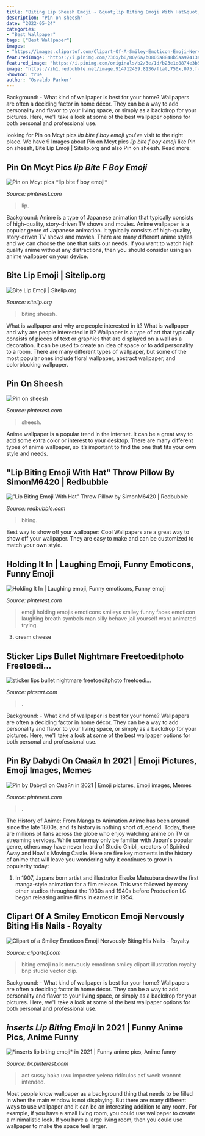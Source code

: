 ```yaml
---
title: "Biting Lip Sheesh Emoji ~ &quot;lip Biting Emoji With Hat&quot; Throw Pillow By Simonm6420"
description: "Pin on sheesh"
date: "2022-05-24"
categories:
- "Best Wallpaper"
tags: ["Best Wallpaper"]
images:
- "https://images.clipartof.com/Clipart-Of-A-Smiley-Emoticon-Emoji-Nervously-Biting-His-Nails-Royalty-Free-Vector-Illustration-10241499807.jpg"
featuredImage: "https://i.pinimg.com/736x/b0/80/6a/b0806a8848b5aa97413a630c1d05b2c1.jpg"
featured_image: "https://i.pinimg.com/originals/b2/3e/1d/b23e1d8874e3b5db347b1767a7d2d95c.jpg"
image: "https://ih1.redbubble.net/image.914712459.8136/flat,750x,075,f-pad,750x1000,f8f8f8.u2.jpg"
ShowToc: true
author: "Osvaldo Parker"
---
```



Background: - What kind of wallpaper is best for your home?
Wallpapers are often a deciding factor in home décor. They can be a way to add personality and flavor to your living space, or simply as a backdrop for your pictures. Here, we'll take a look at some of the best wallpaper options for both personal and professional use.

	

		
looking for Pin on Mcyt pics *lip bite f boy emoji* you've visit to the right place. We have 9 Images about Pin on Mcyt pics *lip bite f boy emoji* like Pin on sheesh, Bite Lip Emoji | Sitelip.org and also Pin on sheesh. Read more:
		
    
## Pin On Mcyt Pics *lip Bite F Boy Emoji*

<img loading=lazy src="https://i.pinimg.com/736x/10/4e/cb/104ecbd97359787943d38f09a26f0f12.jpg" onerror="this.onerror=null;this.src='https://tse1.mm.bing.net/th?id=OIP.8nB0_ZfwusZspFchCQIP6QHaHa&amp;pid=15.1';" alt="Pin on Mcyt pics *lip bite f boy emoji*">

_Source: pinterest.com_

>lip. 

	

Background: Anime is a type of Japanese animation that typically consists of high-quality, story-driven TV shows and movies.
Anime wallpaper is a popular genre of Japanese animation. It typically consists of high-quality, story-driven TV shows and movies. There are many different anime styles and we can choose the one that suits our needs. If you want to watch high quality anime without any distractions, then you should consider using an anime wallpaper on your device.

    
## Bite Lip Emoji | Sitelip.org

<img loading=lazy src="https://teeherivar.com/wp-content/uploads/2021/06/210617CFD30636-4.jpg" onerror="this.onerror=null;this.src='https://tse2.mm.bing.net/th?id=OIP.DhHfl2sGZtzr85e0zjovCQHaH1&amp;pid=15.1';" alt="Bite Lip Emoji | Sitelip.org">

_Source: sitelip.org_

>biting sheesh. 

	

What is wallpaper and why are people interested in it?
What is wallpaper and why are people interested in it?
Wallpaper is a type of art that typically consists of pieces of text or graphics that are displayed on a wall as a decoration. It can be used to create an idea of space or to add personality to a room. There are many different types of wallpaper, but some of the most popular ones include floral wallpaper, abstract wallpaper, and colorblocking wallpaper.

    
## Pin On Sheesh

<img loading=lazy src="https://i.pinimg.com/736x/b0/80/6a/b0806a8848b5aa97413a630c1d05b2c1.jpg" onerror="this.onerror=null;this.src='https://tse2.mm.bing.net/th?id=OIP.-olQiVuNJ9zz1AJ1uiLPbgHaJ3&amp;pid=15.1';" alt="Pin on sheesh">

_Source: pinterest.com_

>sheesh. 

	

Anime wallpaper is a popular trend in the internet. It can be a great way to add some extra color or interest to your desktop. There are many different types of anime wallpaper, so it’s important to find the one that fits your own style and needs.

    
## &quot;Lip Biting Emoji With Hat&quot; Throw Pillow By SimonM6420 | Redbubble

<img loading=lazy src="https://ih1.redbubble.net/image.914712459.8136/flat,750x,075,f-pad,750x1000,f8f8f8.u2.jpg" onerror="this.onerror=null;this.src='https://tse2.mm.bing.net/th?id=OIP.eSq7UI3DpZ14MBa2ssc8LgHaJ4&amp;pid=15.1';" alt="&quot;Lip Biting Emoji With Hat&quot; Throw Pillow by SimonM6420 | Redbubble">

_Source: redbubble.com_

>biting. 

	

Best way to show off your wallpaper:
Cool Wallpapers are a great way to show off your wallpaper. They are easy to make and can be customized to match your own style.

    
## Holding It In | Laughing Emoji, Funny Emoticons, Funny Emoji

<img loading=lazy src="https://i.pinimg.com/736x/92/56/54/925654b528bc949a1f3c8e46a268c6b0--emoji-emoticons-smileys.jpg" onerror="this.onerror=null;this.src='https://tse3.mm.bing.net/th?id=OIP.MG6ZQ7NJDQ96gv4UhP_UswHaHa&amp;pid=15.1';" alt="Holding It In | Laughing emoji, Funny emoticons, Funny emoji">

_Source: pinterest.com_

>emoji holding emojis emoticons smileys smiley funny faces emoticon laughing breath symbols man silly behave jail yourself want animated trying. 

	

3. cream cheese 

    
## Sticker Lips Bullet Nightmare Freetoeditphoto Freetoedi...

<img loading=lazy src="http://cdn130.picsart.com/235666782033211.png" onerror="this.onerror=null;this.src='https://tse3.mm.bing.net/th?id=OIP.25v13zYerhvLwubqPDtBSwHaGK&amp;pid=15.1';" alt="sticker lips bullet nightmare freetoeditphoto freetoedi...">

_Source: picsart.com_

>. 

	

Background: - What kind of wallpaper is best for your home?
Wallpapers are often a deciding factor in home décor. They can be a way to add personality and flavor to your living space, or simply as a backdrop for your pictures. Here, we'll take a look at some of the best wallpaper options for both personal and professional use.

    
## Pin By Dabydi On Смайл In 2021 | Emoji Pictures, Emoji Images, Memes

<img loading=lazy src="https://i.pinimg.com/originals/b2/3e/1d/b23e1d8874e3b5db347b1767a7d2d95c.jpg" onerror="this.onerror=null;this.src='https://tse2.mm.bing.net/th?id=OIP.6k_yRJwWbS2XtcFW5aOPCAHaFq&amp;pid=15.1';" alt="Pin by Dabydi on Смайл in 2021 | Emoji pictures, Emoji images, Memes">

_Source: pinterest.com_

>. 

	

The History of Anime: From Manga to Animation
Anime has been around since the late 1800s, and its history is nothing short ofLegend. Today, there are millions of fans across the globe who enjoy watching anime on TV or streaming services. While some may only be familiar with Japan's popular genre, others may have never heard of Studio Ghibli, creators of Spirited Away and Howl's Moving Castle. Here are five key moments in the history of anime that will leave you wondering why it continues to grow in popularity today:
1) In 1907, Japans born artist and illustrator Eisuke Matsubara drew the first manga-style animation for a film release. This was followed by many other studios throughout the 1930s and 1940s before Production I.G began releasing anime films in earnest in 1954.

    
## Clipart Of A Smiley Emoticon Emoji Nervously Biting His Nails - Royalty

<img loading=lazy src="https://images.clipartof.com/Clipart-Of-A-Smiley-Emoticon-Emoji-Nervously-Biting-His-Nails-Royalty-Free-Vector-Illustration-10241499807.jpg" onerror="this.onerror=null;this.src='https://tse4.mm.bing.net/th?id=OIP.ElTXeNcsdXLE8h_ArZ_6GAHaHB&amp;pid=15.1';" alt="Clipart of a Smiley Emoticon Emoji Nervously Biting His Nails - Royalty">

_Source: clipartof.com_

>biting emoji nails nervously emoticon smiley clipart illustration royalty bnp studio vector clip. 

	

Background: - What kind of wallpaper is best for your home?
Wallpapers are often a deciding factor in home décor. They can be a way to add personality and flavor to your living space, or simply as a backdrop for your pictures. Here, we'll take a look at some of the best wallpaper options for both personal and professional use.

    
## *inserts Lip Biting Emoji* In 2021 | Funny Anime Pics, Anime Funny

<img loading=lazy src="https://i.pinimg.com/originals/7f/00/33/7f0033e185331df490e676ddbac969e2.jpg" onerror="this.onerror=null;this.src='https://tse3.mm.bing.net/th?id=OIP.Lix2mmw6uynvGrsA8kDPUAHaJ5&amp;pid=15.1';" alt="*inserts lip biting emoji* in 2021 | Funny anime pics, Anime funny">

_Source: br.pinterest.com_

>aot sussy baka uwu imposter yelena ridículos asf weeb wannnt intended. 

	

Most people know wallpaper as a background thing that needs to be filled in when the main window is not displaying. But there are many different ways to use wallpaper and it can be an interesting addition to any room. For example, if you have a small living room, you could use wallpaper to create a minimalistic look. If you have a large living room, then you could use wallpaper to make the space feel larger.

